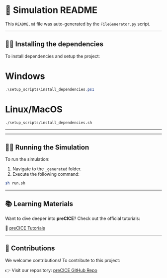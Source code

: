 # 🚀 Simulation README

This `README.md` file was auto-generated by the `FileGenerator.py` script.

---
## 🏃‍♂️ Installing the dependencies

To install dependencies and setup the project:

# Windows
```powershell
.\setup_scripts\install_dependencies.ps1
```
# Linux/MacOS

```bash
./setup_scripts/install_dependencies.sh
```

---

---

## 🏃‍♂️ Running the Simulation

To run the simulation:

1. Navigate to the `_generated` folder.
2. Execute the following command:

```bash
sh run.sh
```

---

## 📚 Learning Materials

Want to dive deeper into **preCICE**? Check out the official tutorials:

🔗 [preCICE Tutorials](https://precice.org/tutorials.html)

---

## 🤝 Contributions

We welcome contributions! To contribute to this project:

👉 Visit our repository: [preCICE GitHub Repo](https://www.github.com/precice)